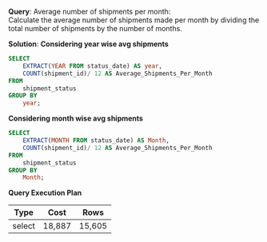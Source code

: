 **Query**: Average number of shipments per month:<br>
Calculate the average number of shipments made per month by dividing the total number of shipments by the number of months.<br>

**Solution**:
**Considering year wise avg shipments**
```sql
SELECT
	EXTRACT(YEAR FROM status_date) AS year,
	COUNT(shipment_id)/ 12 AS Average_Shipments_Per_Month
FROM
	shipment_status
GROUP BY
	year;
```
**Considering month wise avg shipments**
```sql
SELECT
	EXTRACT(MONTH FROM status_date) AS Month,
	COUNT(shipment_id)/ 12 AS Average_Shipments_Per_Month
FROM
	shipment_status
GROUP BY
	Month;
```
**Query Execution Plan**

| Type   | Cost     |   Rows |
|--------|----------| --- |
| select | 18,887 | 15,605 |
